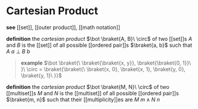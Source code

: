 # Cartesian Product

**see** [[set]], [[outer product]], [[math notation]]

**definition** the _cartesian product_ $\bot \braket{A, B}\ \circ$ of two [[set]]s $A$ and $B$ is the [[set]] of all possible [[ordered pair]]s $\braket{a, b}$ such that $A\ a\ \bot\ B\ b$

> **example** $\bot \braket{\ \braket{\braket{x, y}}, \braket{\braket{0, 1}}\ }\ \circ = \braket{\braket{\ \braket{x, 0}, \braket{x, 1}, \braket{y, 0}, \braket{y, 1}\ }}$

**definition** the _cartesian product_ $\bot \braket{M, N}\ \circ$ of two [[multiset]]s $M$ and $N$ is the [[multiset]] of all possible [[ordered pair]]s $\braket{m, n}$ such that their [[multiplicity]]es are $M\ m \land N\ n$
